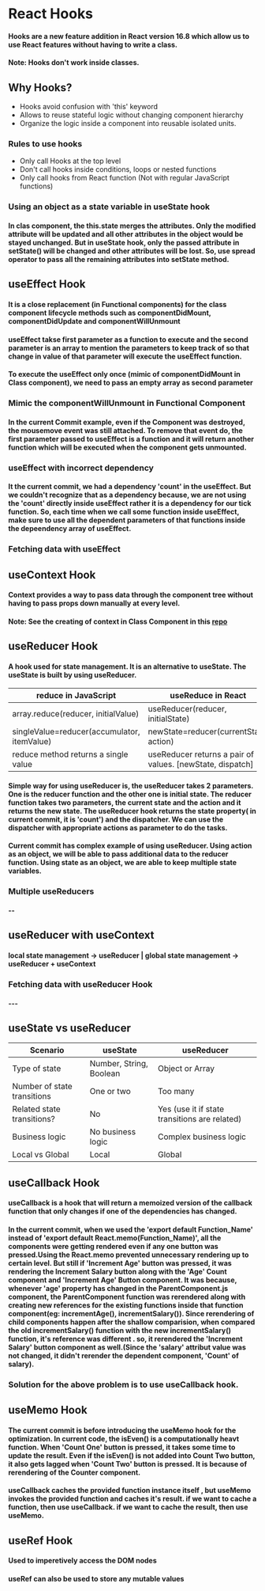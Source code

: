 # React Hooks

#### Hooks are a new feature addition in React version 16.8 which allow us to use React features without having to write a class.

#### Note: Hooks don't work inside classes.

## Why Hooks?

- Hooks avoid confusion with 'this' keyword
- Allows to reuse stateful logic without changing component hierarchy
- Organize the logic inside a component into reusable isolated units.

### Rules to use hooks

- Only call Hooks at the top level
- Don't call hooks inside conditions, loops or nested functions
- Only call hooks from React function (Not with regular JavaScript functions)

### Using an object as a state variable in useState hook

#### In clas component, the this.state merges the attributes. Only the modified attribute will be updated and all other attributes in the object would be stayed unchanged. But in useState hook, only the passed attribute in setState() will be changed and other attributes will be lost. So, use spread operator to pass all the remaining attributes into setState method.

## useEffect Hook

#### It is a close replacement (in Functional components) for the class component lifecycle methods such as componentDidMount, componentDidUpdate and componentWillUnmount

#### useEffect takse first parameter as a function to execute and the second parameter is an array to mention the parameters to keep track of so that change in value of that parameter will execute the useEffect function.

#### To execute the useEffect only once (mimic of componentDidMount in Class component), we need to pass an empty array as second parameter

### Mimic the componentWillUnmount in Functional Component

#### In the current Commit example, even if the Component was destroyed, the mousemove event was still attached. To remove that event do, the first parameter passed to useEffect is a function and it will return another function which will be executed when the component gets unmounted.

### useEffect with incorrect dependency

#### It the current commit, we had a dependency 'count' in the useEffect. But we couldn't recognize that as a dependency because, we are not using the 'count' directly inside useEffect rather it is a dependency for our tick function. So, each time when we call some function inside useEffect, make sure to use all the dependent parameters of that functions inside the depeendency array of useEffect.

### Fetching data with useEffect

## useContext Hook

#### Context provides a way to pass data through the component tree without having to pass props down manually at every level.

#### Note: See the creating of context in Class Component in this [repo](https://github.com/RAVIGANESHMBHAT/ReactJS-Learnings)

## useReducer Hook

#### A hook used for state management. It is an alternative to useState. The useState is built by using useReducer.

| reduce in JavaScript                        | useReduce in React                                        |
| ------------------------------------------- | --------------------------------------------------------- |
| array.reduce(reducer, initialValue)         | useReducer(reducer, initialState)                         |
| singleValue=reducer(accumulator, itemValue) | newState=reducer(currentState, action)                    |
| reduce method returns a single value        | useReducer returns a pair of values. [newState, dispatch] |

#### Simple way for using useReducer is, the useReducer takes 2 parameters. One is the reducer function and the other one is initial state. The reducer function takes two parameters, the current state and the action and it returns the new state. The useReducer hook returns the state property( in current commit, it is 'count') and the dispatcher. We can use the dispatcher with appropriate actions as parameter to do the tasks.

#### Current commit has complex example of using useReducer. Using action as an object, we will be able to pass additional data to the reducer function. Using state as an object, we are able to keep multiple state variables.

### Multiple useReducers

#### --

## useReducer with useContext

#### local state management -> useReducer | global state management -> useReducer + useContext

### Fetching data with useReducer Hook

#### ---

## useState vs useReducer

| Scenario                    | useState                | useReducer                                    |
| --------------------------- | ----------------------- | --------------------------------------------- |
| Type of state               | Number, String, Boolean | Object or Array                               |
| Number of state transitions | One or two              | Too many                                      |
| Related state transitions?  | No                      | Yes (use it if state transitions are related) |
| Business logic              | No business logic       | Complex business logic                        |
| Local vs Global             | Local                   | Global                                        |

## useCallback Hook

#### useCallback is a hook that will return a memoized version of the callback function that only changes if one of the dependencies has changed.

#### In the current commit, when we used the 'export default Function_Name' instead of 'export default React.memo(Function_Name)', all the components were getting rendered even if any one button was pressed.Using the React.memo prevented unnecessary rendering up to certain level. But still if 'Increment Age' button was pressed, it was rendering the Increment Salary button along with the 'Age' Count component and 'Increment Age' Button component. It was because, whenever 'age' property has changed in the ParentComponent.js component, the ParentComponent function was rerendered along with creating new references for the existing functions inside that function component(eg: incrementAge(), incrementSalary()). Since rerendering of child components happen after the shallow comparision, when compared the old incrementSalary() function with the new incrementSalary() function, it's reference was different . so, it rerendered the 'Increment Salary' button component as well.(Since the 'salary' attribut value was not changed, it didn't rerender the dependent component, 'Count' of salary).

### Solution for the above problem is to use useCallback hook.

## useMemo Hook

#### The current commit is before introducing the useMemo hook for the optimization. In current code, the isEven() is a computationally heavt function. When 'Count One' button is pressed, it takes some time to update the result. Even if the isEven() is not added into Count Two button, it also gets lagged when 'Count Two' button is pressed. It is because of rerendering of the Counter component.
#### useCallback caches the provided function instance itself , but useMemo invokes the provided function and caches it's result. if we want to cache a function, then use useCallback. if we want to cache the result, then use useMemo.

## useRef Hook

#### Used to imperetively access the DOM nodes
#### useRef can also be used to store any mutable values